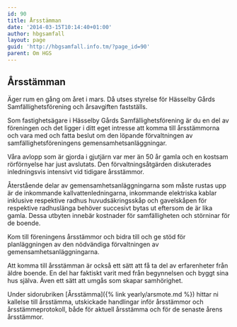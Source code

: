 ```yaml
---
id: 90
title: Årsstämman
date: '2014-03-15T10:14:40+01:00'
author: hbgsamfall
layout: page
guid: 'http://hbgsamfall.info.tm/?page_id=90'
parent: Om HGS
---
```


## Årsstämman

Äger rum en gång om året i mars. Då utses styrelse för Hässelby Gårds Samfällighetsförening och årsavgiften fastställs.

Som fastighetsägare i Hässelby Gårds Samfällighetsförening är du en del av föreningen och det ligger i ditt eget intresse att komma till årsstämmorna och vara med och fatta beslut om den löpande förvaltningen av samfällighetsföreningens gemensamhetsanläggningar.

Våra avlopp som är gjorda i gjutjärn var mer än 50 år gamla och en kostsam rörförnyelse har just avslutats. Den förvaltningsåtgärden diskuterades inledningsvis intensivt vid tidigare årsstämmor.

Återstående delar av gemensamhetsanläggningarna som måste rustas upp är de inkommande kallvattenledningarna, inkommande elektriska kablar inklusive respektive radhus huvudsäkringsskåp och gavelskåpen för respektive radhuslänga behöver succesivt bytas ut eftersom de är lika gamla. Dessa utbyten innebär kostnader för samfälligheten och störninar för de boende. 

Kom till föreningens årsstämmor och bidra till och ge stöd för planläggningen av den nödvändiga förvaltningen av gemensamhetsanläggningarna.

Att komma till årsstämman är också ett sätt att få ta del av erfarenheter från äldre boende. En del har faktiskt varit med från begynnelsen och byggt sina hus själva. Även ett sätt att umgås som skapar samhörighet.  

Under sidorubriken [Årsstämma]({% link yearly/arsmote.md %}) hittar ni kallelse till årsstämma, utskickade handlingar inför årsstämmor och årsstämmeprotokoll, både för aktuell årsstämma och för de senaste årens årsstämmor.  
